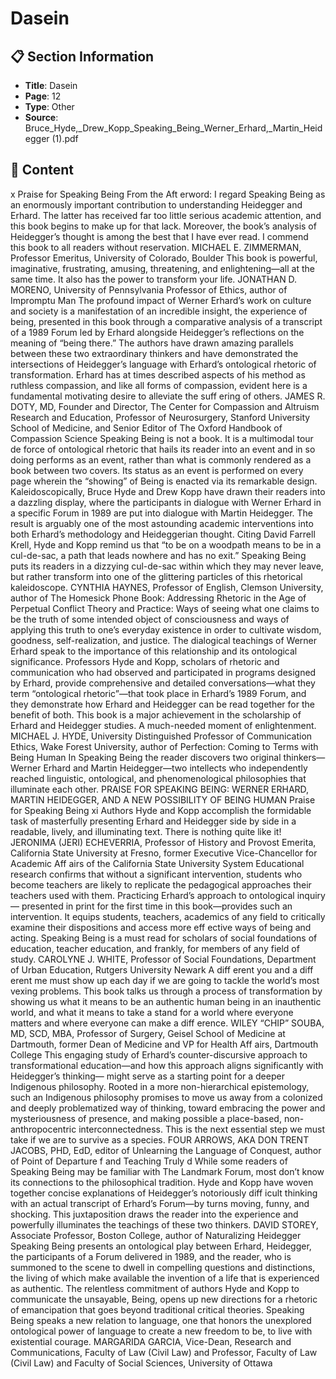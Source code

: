 # Dasein

## 📋 Section Information

- **Title**: Dasein
- **Page**: 12
- **Type**: Other
- **Source**: Bruce_Hyde,_Drew_Kopp_Speaking_Being_Werner_Erhard,_Martin_Heidegger (1).pdf

## 📄 Content

x
Praise for Speaking Being
From the Aft erword:
I regard Speaking Being as an enormously important contribution to understanding
Heidegger and Erhard. The latter has received far too little serious academic
attention, and this book begins to make up for that lack. Moreover, the book’s
analysis of Heidegger’s thought is among the best that I have ever read. I commend
this book to all readers without reservation.
MICHAEL E. ZIMMERMAN, Professor Emeritus, University of Colorado, Boulder
This book is powerful, imaginative, frustrating, amusing, threatening, and
enlightening—all at the same time. It also has the power to transform your life.
JONATHAN D. MORENO, University of Pennsylvania Professor of Ethics,
author of Impromptu Man
The profound impact of Werner Erhard’s work on culture and society is a
manifestation of an incredible insight, the experience of being, presented in
this book through a comparative analysis of a transcript of a 1989 Forum led by
Erhard alongside Heidegger’s reflections on the meaning of “being there.” The
authors have drawn amazing parallels between these two extraordinary thinkers
and have demonstrated the intersections of Heidegger’s language with Erhard’s
ontological rhetoric of transformation. Erhard has at times described aspects of his
method as ruthless compassion, and like all forms of compassion, evident here is a
fundamental motivating desire to alleviate the suff ering of others.
JAMES R. DOTY, MD, Founder and Director, The Center for Compassion and Altruism
Research and Education, Professor of Neurosurgery, Stanford University School of
Medicine, and Senior Editor of  The Oxford Handbook of Compassion Science
Speaking Being is not a book. It is a multimodal tour de force of ontological rhetoric
that hails its reader into an event and in so doing performs as an event, rather
than what is commonly rendered as a book between two covers. Its status as an
event is performed on every page wherein the “showing” of Being is enacted via
its remarkable design. Kaleidoscopically, Bruce Hyde and Drew Kopp have drawn
their readers into a dazzling display, where the participants in dialogue with Werner
Erhard in a specific Forum in 1989 are put into dialogue with Martin Heidegger. The
result is arguably one of the most astounding academic interventions into both
Erhard’s methodology and Heideggerian thought. Citing David Farrell Krell, Hyde
and Kopp remind us that “to be on a woodpath means to be in a cul-de-sac, a path
that leads nowhere and has no exit.” Speaking Being puts its readers in a dizzying
cul-de-sac within which they may never leave, but rather transform into one of the
glittering particles of this rhetorical kaleidoscope.
CYNTHIA HAYNES, Professor of English, Clemson University, author of  The Homesick
Phone Book: Addressing Rhetoric in the Age of Perpetual Conflict
Theory and Practice: Ways of seeing what one claims to be the truth of some
intended object of consciousness and ways of applying this truth to one’s
everyday existence in order to cultivate wisdom, goodness, self-realization, and
justice. The dialogical teachings of Werner Erhard speak to the importance of this
relationship and its ontological significance. Professors Hyde and Kopp, scholars
of rhetoric and communication who had observed and participated in programs
designed by Erhard, provide comprehensive and detailed conversations—what
they term “ontological rhetoric”—that took place in Erhard’s 1989 Forum, and they
demonstrate how Erhard and Heidegger can be read together for the benefit of
both. This book is a major achievement in the scholarship of Erhard and Heidegger
studies. A much-needed moment of enlightenment.
MICHAEL J. HYDE, University Distinguished Professor of Communication Ethics, Wake
Forest University, author of Perfection: Coming to Terms with Being Human
In Speaking Being the reader discovers two original thinkers—Werner Erhard
and Martin Heidegger—two intellects who independently reached linguistic,
ontological, and phenomenological philosophies that illuminate each other.
PRAISE FOR SPEAKING BEING: WERNER ERHARD, MARTIN HEIDEGGER,
AND A NEW POSSIBILITY OF BEING HUMAN
Praise for Speaking Being
xi
Authors Hyde and Kopp accomplish the formidable task of masterfully presenting
Erhard and Heidegger side by side in a readable, lively, and illuminating text. There
is nothing quite like it!
JERONIMA (JERI) ECHEVERRIA, Professor of History and Provost Emerita, California
State University at Fresno, former Executive Vice-Chancellor for Academic Aff airs of
the California State University System
Educational research confirms that without a significant intervention, students
who become teachers are likely to replicate the pedagogical approaches their
teachers used with them. Practicing Erhard’s approach to ontological inquiry—
presented in print for the first time in this book—provides such an intervention.
It equips students, teachers, academics of any field to critically examine their
dispositions and access more eff ective ways of being and acting. Speaking Being is
a must read for scholars of social foundations of education, teacher education, and
frankly, for members of any field of study.
CAROLYNE J. WHITE, Professor of Social Foundations, Department of Urban
Education, Rutgers University Newark
A diff erent you and a diff erent me must show up each day if we are going to
tackle the world’s most vexing problems. This book talks us through a process of
transformation by showing us what it means to be an authentic human being in an
inauthentic world, and what it means to take a stand for a world where everyone
matters and where everyone can make a diff erence.
WILEY “CHIP” SOUBA, MD, SCD, MBA, Professor of Surgery, Geisel School
of Medicine at Dartmouth, former Dean of Medicine and VP for Health Aff airs,
Dartmouth College
This engaging study of Erhard’s counter-discursive approach to transformational
education—and how this approach aligns significantly with Heidegger’s thinking—
might serve as a starting point for a deeper Indigenous philosophy. Rooted in a
more non-hierarchical epistemology, such an Indigenous philosophy promises to
move us away from a colonized and deeply problematized way of thinking, toward
embracing the power and mysteriousness of presence, and making possible a
place-based, non-anthropocentric interconnectedness. This is the next essential
step we must take if we are to survive as a species.
FOUR ARROWS, AKA DON TRENT JACOBS, PHD, EdD, editor of Unlearning the
Language of Conquest, author of Point of Departure
f
and Teaching Truly
d
While some readers of Speaking Being may be familiar with The Landmark Forum,
most don’t know its connections to the philosophical tradition. Hyde and Kopp
have woven together concise explanations of Heidegger’s notoriously diff icult
thinking with an actual transcript of Erhard’s Forum—by turns moving, funny, and
shocking. This juxtaposition draws the reader into the experience and powerfully
illuminates the teachings of these two thinkers.
DAVID STOREY, Associate Professor, Boston College, author of
Naturalizing Heidegger
Speaking Being presents an ontological play between Erhard, Heidegger, the
participants of a Forum delivered in 1989, and the reader, who is summoned to
the scene to dwell in compelling questions and distinctions, the living of which
make available the invention of a life that is experienced as authentic. The
relentless commitment of authors Hyde and Kopp to communicate the unsayable,
Being, opens up new directions for a rhetoric of emancipation that goes beyond
traditional critical theories. Speaking Being speaks a new relation to language, one
that honors the unexplored ontological power of language to create a new freedom
to be, to live with existential courage.
MARGARIDA GARCIA, Vice-Dean, Research and Communications, Faculty of Law
(Civil Law) and Professor, Faculty of Law (Civil Law) and Faculty of Social Sciences,
University of Ottawa